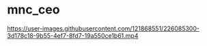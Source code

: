 # mnc_ceo



https://user-images.githubusercontent.com/121868551/226085300-3d178c18-9b55-4ef7-8fd7-19a550ce1b61.mp4

